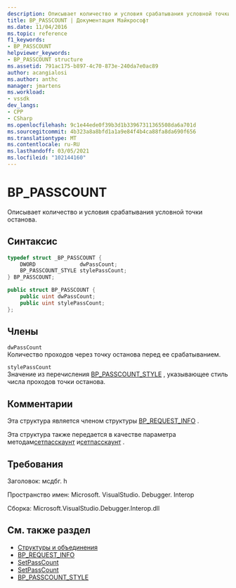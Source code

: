 ```yaml
---
description: Описывает количество и условия срабатывания условной точки останова.
title: BP_PASSCOUNT | Документация Майкрософт
ms.date: 11/04/2016
ms.topic: reference
f1_keywords:
- BP_PASSCOUNT
helpviewer_keywords:
- BP_PASSCOUNT structure
ms.assetid: 791ac175-b897-4c70-873e-240da7e0ac89
author: acangialosi
ms.author: anthc
manager: jmartens
ms.workload:
- vssdk
dev_langs:
- CPP
- CSharp
ms.openlocfilehash: 9c1e44ede0f39b3d1b33967311365508da6a701d
ms.sourcegitcommit: 4b323a8a8bfd1a1a9e84f4b4ca88fa8da690f656
ms.translationtype: MT
ms.contentlocale: ru-RU
ms.lasthandoff: 03/05/2021
ms.locfileid: "102144160"
---
```

# <a name="bp_passcount"></a>BP_PASSCOUNT
Описывает количество и условия срабатывания условной точки останова.

## <a name="syntax"></a>Синтаксис

```cpp
typedef struct _BP_PASSCOUNT {
    DWORD              dwPassCount;
    BP_PASSCOUNT_STYLE stylePassCount;
} BP_PASSCOUNT;
```

```csharp
public struct BP_PASSCOUNT {
    public uint dwPassCount;
    public uint stylePassCount;
};
```

## <a name="members"></a>Члены
`dwPassCount`\
Количество проходов через точку останова перед ее срабатыванием.

`stylePassCount`\
Значение из перечисления [BP_PASSCOUNT_STYLE](../../../extensibility/debugger/reference/bp-passcount-style.md) , указывающее стиль числа проходов точки останова.

## <a name="remarks"></a>Комментарии
Эта структура является членом структуры [BP_REQUEST_INFO](../../../extensibility/debugger/reference/bp-request-info.md) .

Эта структура также передается в качестве параметра методам[сетпасскаунт](../../../extensibility/debugger/reference/idebugboundbreakpoint2-setpasscount.md) и[сетпасскаунт](../../../extensibility/debugger/reference/idebugpendingbreakpoint2-setpasscount.md) .

## <a name="requirements"></a>Требования
Заголовок: мсдбг. h

Пространство имен: Microsoft. VisualStudio. Debugger. Interop

Сборка: Microsoft.VisualStudio.Debugger.Interop.dll

## <a name="see-also"></a>См. также раздел
- [Структуры и объединения](../../../extensibility/debugger/reference/structures-and-unions.md)
- [BP_REQUEST_INFO](../../../extensibility/debugger/reference/bp-request-info.md)
- [SetPassCount](../../../extensibility/debugger/reference/idebugboundbreakpoint2-setpasscount.md)
- [SetPassCount](../../../extensibility/debugger/reference/idebugpendingbreakpoint2-setpasscount.md)
- [BP_PASSCOUNT_STYLE](../../../extensibility/debugger/reference/bp-passcount-style.md)
